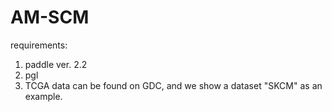 # AM-SCM

requirements:
1. paddle ver. 2.2
1. pgl
1. TCGA data can be found on GDC, and we show a dataset "SKCM" as an example. 
